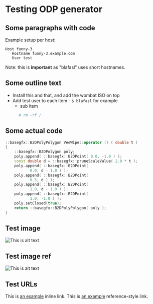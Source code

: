 # Testing ODP generator

## Some paragraphs with code

Example setup per host:

    Host funny-3
       Hostname funny-3.example.com
       User test

Note: this is **important** as "blafasl" uses short hostnames.

## Some outline text

* Install this and that, and add the wombat ISO on top
* Add test user to each item - `$ blafasl` for example
  * sub item

~~~ bash
      # rm -rf /
~~~

## Some actual code

~~~ c++
::basegfx::B2DPolyPolygon VeeWipe::operator () ( double t )
{
    ::basegfx::B2DPolygon poly;
    poly.append( ::basegfx::B2DPoint( 0.0, -1.0 ) );
    const double d = ::basegfx::pruneScaleValue( 2.0 * t );
    poly.append( ::basegfx::B2DPoint(
           0.0, d - 1.0 ) );
    poly.append( ::basegfx::B2DPoint(
           0.5, d ) );
    poly.append( ::basegfx::B2DPoint(
           1.0, d - 1.0 ) );
    poly.append( ::basegfx::B2DPoint(
           1.0, -1.0 ) );
    poly.setClosed(true);
    return ::basegfx::B2DPolyPolygon( poly );
}
~~~

## Test image

![This is alt text](http://upload.wikimedia.org/wikipedia/commons/0/02/LibreOffice_Logo_Flat.svg "This is optional title for a direct img")

## Test image ref

![This is alt text][1]

## Test URLs

This is [an example](http://example.com/ "Title") inline link.
This is [an example][2] reference-style link.

[1]: http://upload.wikimedia.org/wikipedia/commons/0/02/LibreOffice_Logo_Flat.svg  "This is optional title attribute for a ref img"
[2]: http://example.com/  "Optional Title Here"
